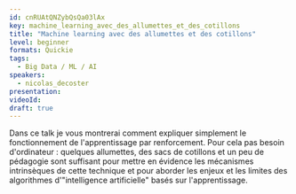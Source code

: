 ```yaml
---
id: cnRUAtQNZybQsQa03lAx
key: machine_learning_avec_des_allumettes_et_des_cotillons
title: "Machine learning avec des allumettes et des cotillons"
level: beginner
formats: Quickie
tags:
  - Big Data / ML / AI
speakers:
  - nicolas_decoster
presentation:
videoId:
draft: true
---
```

Dans ce talk je vous montrerai comment expliquer simplement le fonctionnement de l'apprentissage par renforcement. Pour cela pas besoin d'ordinateur : quelques allumettes, des sacs de cotillons et un peu de pédagogie sont suffisant pour mettre en évidence les mécanismes intrinsèques de cette technique et pour aborder les enjeux et les limites des algorithmes d'"intelligence artificielle" basés sur l'apprentissage.
